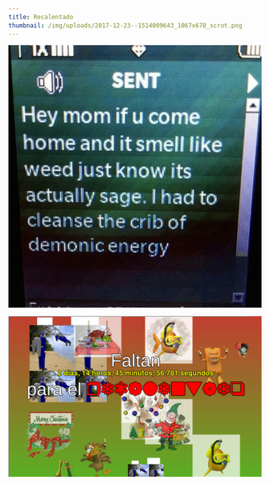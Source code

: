 ```yaml
---
title: Recalentado
thumbnail: /img/uploads/2017-12-23--1514009643_1067x678_scrot.png
---
```

![sage](/img/uploads/mom.jpg)

![recalentado](/img/uploads/2017-12-23--1514009643_1067x678_scrot.png)
